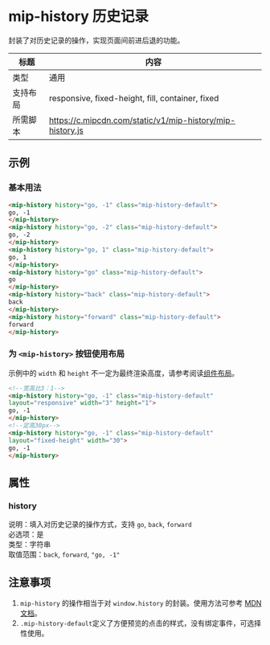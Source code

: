 # mip-history 历史记录

封装了对历史记录的操作，实现页面间前进后退的功能。

标题|内容
----|----
类型|通用
支持布局|responsive, fixed-height, fill, container, fixed
所需脚本|https://c.mipcdn.com/static/v1/mip-history/mip-history.js

## 示例

### 基本用法
```html
<mip-history history="go, -1" class="mip-history-default">
go, -1
</mip-history>
<mip-history history="go, -2" class="mip-history-default">
go, -2
</mip-history>
<mip-history history="go, 1" class="mip-history-default">
go, 1
</mip-history>
<mip-history history="go" class="mip-history-default">
go
</mip-history>
<mip-history history="back" class="mip-history-default">
back
</mip-history>
<mip-history history="forward" class="mip-history-default">
forward
</mip-history>
```

### 为 `<mip-history>` 按钮使用布局

示例中的 `width` 和 `height` 不一定为最终渲染高度，请参考阅读[组件布局](/doc/3-widget/11-widget-layout.html)。

```html
<!--宽高比3：1-->
<mip-history history="go, -1" class="mip-history-default"
layout="responsive" width="3" height="1">
go, -1
</mip-history>
<!--定高30px-->
<mip-history history="go, -1" class="mip-history-default"
layout="fixed-height" width="30">
go, -1
</mip-history>
```

## 属性

### history

说明：填入对历史记录的操作方式，支持 `go`, `back`, `forward`  
必选项：是  
类型：字符串  
取值范围：`back`, `forward`, `"go, -1"`

## 注意事项
1. `mip-history` 的操作相当于对 `window.history` 的封装。使用方法可参考 [MDN 文档](https://developer.mozilla.org/zh-CN/docs/Web/API/History)。
2. `.mip-history-default`定义了方便预览的点击的样式，没有绑定事件，可选择性使用。
